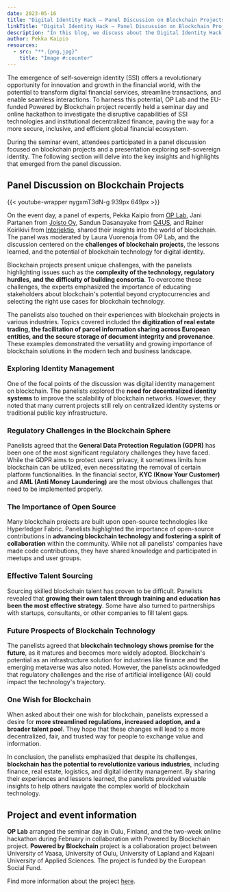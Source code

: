 ```yaml
---
date: 2023-05-16
title: "Digital Identity Hack – Panel Discussion on Blockchain Projects"
linkTitle: "Digital Identity Hack – Panel Discussion on Blockchain Projects"
description: "In this blog, we discuss about the Digital Identity Hack event's panel discussion, which focused on exploring development of blockchain projects in various companies."
author: Pekka Kaipio
resources:
  - src: "**.{png,jpg}"
    title: "Image #:counter"
---
```

The emergence of self-sovereign identity (SSI) offers a revolutionary
opportunity for innovation and growth in the financial world, with the potential
to transform digital financial services, streamline transactions, and enable
seamless interactions. To harness this potential, OP Lab and the EU-funded
Powered by Blockchain project recently held a seminar day and online hackathon
to investigate the disruptive capabilities of SSI technologies and institutional
decentralized finance, paving the way for a more secure, inclusive, and
efficient global financial ecosystem. 

During the seminar event, attendees participated in a panel discussion focused
on blockchain projects and a presentation exploring self-sovereign identity. The
following section will delve into the key insights and highlights that emerged
from the panel discussion. 

## Panel Discussion on Blockchain Projects 

{{< youtube-wrapper nygxmT3dN-g 939px 649px >}} <br />

On the event day, a panel of experts, Pekka Kaipio from [OP
Lab](https://op-lab.fi/), Jani Partanen from [Joisto Oy](https://joisto.com/),
Sandun Dasanayake from [Q4US](https://q4us.dev/), and Rainer Koirikivi from
[Interjektio](https://interjektio.fi/), shared their insights into the world of
blockchain. The panel was moderated by Laura Vuorenoja from OP Lab, and the
discussion centered on the **challenges of blockchain projects**, the lessons
learned, and the potential of blockchain technology for digital identity. 

Blockchain projects present unique challenges, with the panelists highlighting
issues such as the **complexity of the technology, regulatory hurdles, and the
difficulty of building consortia**. To overcome these challenges, the experts
emphasized the importance of educating stakeholders about blockchain's potential
beyond cryptocurrencies and selecting the right use cases for blockchain
technology. 

The panelists also touched on their experiences with blockchain projects in
various industries. Topics covered included the **digitization of real estate
trading, the facilitation of parcel information sharing across European
entities, and the secure storage of document integrity and provenance**. These
examples demonstrated the versatility and growing importance of blockchain
solutions in the modern tech and business landscape. 

### Exploring Identity Management 

One of the focal points of the discussion was digital identity management on
blockchain. The panelists explored the **need for decentralized identity
systems** to improve the scalability of blockchain networks. However, they noted
that many current projects still rely on centralized identity systems or
traditional public key infrastructure. 

### Regulatory Challenges in the Blockchain Sphere 

Panelists agreed that the **General Data Protection Regulation (GDPR)** has been
one of the most significant regulatory challenges they have faced. While the
GDPR aims to protect users' privacy, it sometimes limits how blockchain can be
utilized, even necessitating the removal of certain platform functionalities. In
the financial sector, **KYC (Know Your Customer)** and **AML (Anti Money
Laundering)** are the most obvious challenges that need to be implemented
properly. 

### The Importance of Open Source 

Many blockchain projects are built upon open-source technologies like
Hyperledger Fabric. Panelists highlighted the importance of open-source
contributions in **advancing blockchain technology and fostering a spirit of
collaboration** within the community. While not all panelists' companies have
made code contributions, they have shared knowledge and participated in meetups
and user groups. 

### Effective Talent Sourcing 

Sourcing skilled blockchain talent has proven to be difficult. Panelists
revealed that **growing their own talent through training and education has been
the most effective strategy**. Some have also turned to partnerships with
startups, consultants, or other companies to fill talent gaps. 

### Future Prospects of Blockchain Technology 

The panelists agreed that **blockchain technology shows promise for the
future**, as it matures and becomes more widely adopted. Blockchain's potential
as an infrastructure solution for industries like finance and the emerging
metaverse was also noted. However, the panelists acknowledged that regulatory
challenges and the rise of artificial intelligence (AI) could impact the
technology's trajectory. 

### One Wish for Blockchain 

When asked about their one wish for blockchain, panelists expressed a desire for
**more streamlined regulations, increased adoption, and a broader talent pool**.
They hope that these changes will lead to a more decentralized, fair, and
trusted way for people to exchange value and information. 

In conclusion, the panelists emphasized that despite its challenges,
**blockchain has the potential to revolutionize various industries**, including
finance, real estate, logistics, and digital identity management. By sharing
their experiences and lessons learned, the panelists provided valuable insights
to help others navigate the complex world of blockchain technology. 


## Project and event information 

**OP Lab** arranged the seminar day in Oulu, Finland, and the two-week online
hackathon during February in collaboration with Powered by Blockchain project.
**Powered by Blockchain** project is a collaboration project between University
of Vaasa, University of Oulu, University of Lapland and Kajaani University of
Applied Sciences. The project is funded by the European Social Fund.  

Find more information about the project
[here](https://www.uwasa.fi/en/tutkimus/hankkeet/tehoa-lohkoketjuista-koulutushanke).

